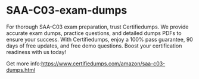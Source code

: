 # SAA-C03-exam-dumps
For thorough SAA-C03 exam preparation, trust Certifiedumps. We provide accurate exam dumps, practice questions, and detailed dumps PDFs to ensure your success. With Certifiedumps, enjoy a 100% pass guarantee, 90 days of free updates, and free demo questions. Boost your certification readiness with us today!

Get more info:https://www.certifiedumps.com/amazon/saa-c03-dumps.html



